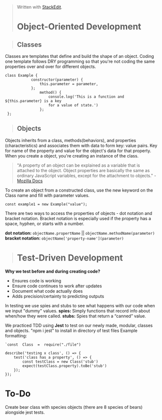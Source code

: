 > Written with [StackEdit](https://stackedit.io/).
> # Object-Oriented Development

> ## Classes
 Classes are templates that define and build the shape of an object.  Coding one template follows DRY programming so that you're not coding the same properties over and over for different objects.

    class Example {
    			constructor(parameter) {
    				this.parameter = parameter,
    			};
    				method() {
    					console.log('This is a function and ${this.parameter} is a key 	
    					for a value of state.')	
    				};	
     };

> ## Objects

Objects inherits from a class, methods(behaviors), and properties (characteristics) and associates them with data to form key: value pairs. Key for name of the property and value for the object's data for that property. When you create a object, you're creating an instance of the class. 
 >"A property of an object can be explained as a variable that is attached to the object. Object properties are basically the same as ordinary JavaScript variables, except for the attachment to objects." - [Mozilla Docs](https://developer.mozilla.org/en-US/docs/Web/JavaScript/Guide/Working_with_Objects#objects_and_properties)
 >

To create an object from a constructed class, use the new keyword on the Class name and fill with parameter values.

    const example1 = new Example("value");

There are two ways to access the properties of objects - dot notation and bracket notation. Bracket notation is especially used if the property has a space, hyphen, or starts with a number. 

 **dot notation:**  `objectName.propertName` || `objectName.methodName(parameter)`
 **bracket notation:** `objectName['property-name'](parameter)`

> # Test-Driven Development
**Why we test before and during creating code?**
-   Ensures code is working
-   Ensure code continues to work after updates
-   Document what code actually does 
-   Adds precision/certainty to predicting outputs

In testing we use spies and stubs to see what happens with our code when we input "dummy" values. 
**spies:** Simply functions that record info about when/how they were called.
**stubs:** Spies that return a “canned” value.

We practiced TDD using **Jest** to test on our newly made, modular, classes and objects. "npm i jest" to install in directory of test files
Example formatting:

    `const  Class  =  require("./file")
    
    describe('testing x class', () => {
	    test('class has a property', () => {
		    const testClass = new Class('stub')
		    expect(testClass.property).toBe('stub')
	    });
	});

# To-Do
Create bear class with species objects (there are 8 species of bears) alongside jest tests.
    
